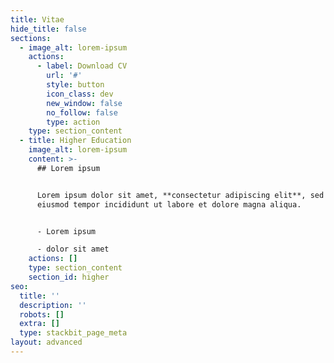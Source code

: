 ```yaml
---
title: Vitae
hide_title: false
sections:
  - image_alt: lorem-ipsum
    actions:
      - label: Download CV
        url: '#'
        style: button
        icon_class: dev
        new_window: false
        no_follow: false
        type: action
    type: section_content
  - title: Higher Education
    image_alt: lorem-ipsum
    content: >-
      ## Lorem ipsum


      Lorem ipsum dolor sit amet, **consectetur adipiscing elit**, sed do
      eiusmod tempor incididunt ut labore et dolore magna aliqua.


      - Lorem ipsum

      - dolor sit amet
    actions: []
    type: section_content
    section_id: higher
seo:
  title: ''
  description: ''
  robots: []
  extra: []
  type: stackbit_page_meta
layout: advanced
---
```

